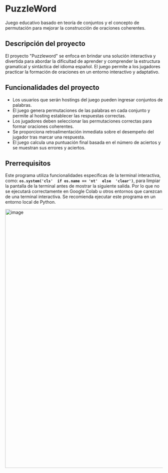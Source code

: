# PuzzleWord

Juego educativo basado en teoría de conjuntos y el concepto de permutación para mejorar la construcción de oraciones coherentes.

## Descripción del proyecto

El proyecto "Puzzleword" se enfoca en brindar una solución interactiva y divertida para abordar la dificultad de aprender y comprender la estructura gramatical y sintáctica del idioma español. El juego permite a los jugadores practicar la formación de oraciones en un entorno interactivo y adaptativo.

## Funcionalidades del proyecto

- Los usuarios que serán hostings del juego pueden ingresar conjuntos de palabras.
- El juego genera permutaciones de las palabras en cada conjunto y permite al hosting establecer las respuestas correctas.
- Los jugadores deben seleccionar las permutaciones correctas para formar oraciones coherentes.
- Se proporciona retroalimentación inmediata sobre el desempeño del jugador tras marcar una respuesta.
- El juego calcula una puntuación final basada en el número de aciertos y se muestran sus errores y aciertos.

## Prerrequisitos

Este programa utiliza funcionalidades específicas de la terminal interactiva, como: **`os.system('cls'  if os.name == 'nt'  else  'clear')`**, para limpiar la pantalla de la terminal antes de mostrar la siguiente salida. Por lo que no se ejecutará correctamente en Google Colab u otros entornos que carezcan de una terminal interactiva. Se recomienda ejecutar este programa en un entorno local de Python.

<img width="826" alt="image" src="https://github.com/RathiaRobsBobs/PuzzleWord/assets/124403825/5ecdd4d0-881d-4083-8a28-bc3cea5c789c">



